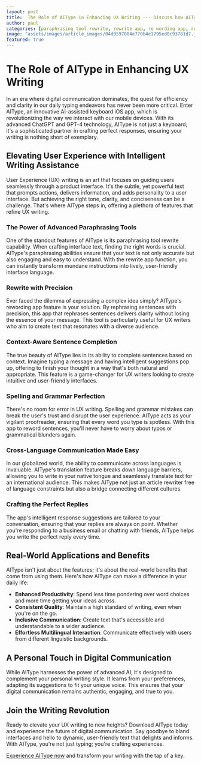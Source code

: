 ```yaml
---
layout: post
title:  The Role of AIType in Enhancing UX Writing --- Discuss how AIType can improve user experience (UX) writing, making interfaces more intuitive and user-friendly.
author: paul
categories: [paraphrasing tool rewrite, rewrite app, re wording app, rewording app, app that rephrases sentences, app to reword sentences, article rewriter free]
image: "assets/images/article_images/04d0597004e770b4e1795ed0c93781d7.jpg"
featured: true
---
```


# The Role of AIType in Enhancing UX Writing

In an era where digital communication dominates, the quest for efficiency and clarity in our daily typing endeavors has never been more critical. Enter AIType, an innovative AI-assisted keyboard iOS app, which is revolutionizing the way we interact with our mobile devices. With its advanced ChatGPT and GPT-4 technology, AIType is not just a keyboard; it's a sophisticated partner in crafting perfect responses, ensuring your writing is nothing short of exemplary.

## Elevating User Experience with Intelligent Writing Assistance

User Experience (UX) writing is an art that focuses on guiding users seamlessly through a product interface. It's the subtle, yet powerful text that prompts actions, delivers information, and adds personality to a user interface. But achieving the right tone, clarity, and conciseness can be a challenge. That's where AIType steps in, offering a plethora of features that refine UX writing.

### The Power of Advanced Paraphrasing Tools

One of the standout features of AIType is its paraphrasing tool rewrite capability. When crafting interface text, finding the right words is crucial. AIType's paraphrasing abilities ensure that your text is not only accurate but also engaging and easy to understand. With the rewrite app function, you can instantly transform mundane instructions into lively, user-friendly interface language.

### Rewrite with Precision

Ever faced the dilemma of expressing a complex idea simply? AIType's rewording app feature is your solution. By rephrasing sentences with precision, this app that rephrases sentences delivers clarity without losing the essence of your message. This tool is particularly useful for UX writers who aim to create text that resonates with a diverse audience.

### Context-Aware Sentence Completion

The true beauty of AIType lies in its ability to complete sentences based on context. Imagine typing a message and having intelligent suggestions pop up, offering to finish your thought in a way that's both natural and appropriate. This feature is a game-changer for UX writers looking to create intuitive and user-friendly interfaces.

### Spelling and Grammar Perfection

There's no room for error in UX writing. Spelling and grammar mistakes can break the user's trust and disrupt the user experience. AIType acts as your vigilant proofreader, ensuring that every word you type is spotless. With this app to reword sentences, you'll never have to worry about typos or grammatical blunders again.

### Cross-Language Communication Made Easy

In our globalized world, the ability to communicate across languages is invaluable. AIType's translation feature breaks down language barriers, allowing you to write in your native tongue and seamlessly translate text for an international audience. This makes AIType not just an article rewriter free of language constraints but also a bridge connecting different cultures.

### Crafting the Perfect Replies

The app's intelligent response suggestions are tailored to your conversation, ensuring that your replies are always on point. Whether you're responding to a business email or chatting with friends, AIType helps you write the perfect reply every time.

## Real-World Applications and Benefits

AIType isn't just about the features; it's about the real-world benefits that come from using them. Here's how AIType can make a difference in your daily life:

- **Enhanced Productivity**: Spend less time pondering over word choices and more time getting your ideas across.
- **Consistent Quality**: Maintain a high standard of writing, even when you're on the go.
- **Inclusive Communication**: Create text that's accessible and understandable to a wider audience.
- **Effortless Multilingual Interaction**: Communicate effectively with users from different linguistic backgrounds.

## A Personal Touch in Digital Communication

While AIType harnesses the power of advanced AI, it's designed to complement your personal writing style. It learns from your preferences, adapting its suggestions to fit your unique voice. This ensures that your digital communication remains authentic, engaging, and true to you.

## Join the Writing Revolution

Ready to elevate your UX writing to new heights? Download AIType today and experience the future of digital communication. Say goodbye to bland interfaces and hello to dynamic, user-friendly text that delights and informs. With AIType, you're not just typing; you're crafting experiences.

[Experience AIType now](https://apps.apple.com/us/app/aitype-grammar-check-keyboard/id6469163944) and transform your writing with the tap of a key.